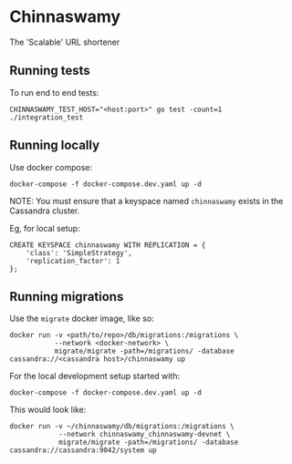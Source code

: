 # Chinnaswamy
The 'Scalable' URL shortener

## Running tests

To run end to end tests:
```
CHINNASWAMY_TEST_HOST="<host:port>" go test -count=1 ./integration_test
```

## Running locally

Use docker compose:
```
docker-compose -f docker-compose.dev.yaml up -d
```

NOTE: You must ensure that a keyspace named `chinnaswamy` exists in the Cassandra cluster.

Eg, for local setup:
```cassandraql
CREATE KEYSPACE chinnaswamy WITH REPLICATION = {
    'class': 'SimpleStrategy',
    'replication_factor': 1
};
```

## Running migrations

Use the `migrate` docker image, like so:

```
docker run -v <path/to/repo>/db/migrations:/migrations \
           --network <docker-network> \
           migrate/migrate -path=/migrations/ -database cassandra://<cassandra host>/chinnaswamy up
```

For the local development setup started with:

```
docker-compose -f docker-compose.dev.yaml up -d
```

This would look like:
```
docker run -v ~/chinnaswamy/db/migrations:/migrations \
            --network chinnaswamy_chinnaswamy-devnet \
            migrate/migrate -path=/migrations/ -database cassandra://cassandra:9042/system up
```